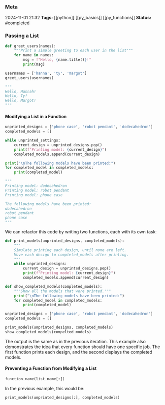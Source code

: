 ### Meta
2024-11-01 21:32
**Tags:** [[python]] [[py_basics]] [[py_functions]]
**Status:** #completed 

### Passing a List
```Python title:example.py
def greet_users(names):
	"""Print a simple greeting to each user in the list"""
	for name in names:
		msg = f"Hello, {name.title()}!"
		print(msg)

usernames = ['hanna', 'ty', 'margot']
greet_users(usernames)

"""
Hello, Hannah!
Hello, Ty!
Hello, Margot!
"""
```

#### Modifying a List in a Function
```Python title:example.py
unprinted_designs = ['phone case', 'robot pendant', 'dodecahedron']
completed_models = []

while unprinted_settings:
	current_design = unprinted_designs.pop()
	print(f"Printing model: {current_design}")
	completed_models.append(current_design)

print("\nThe following models have been printed:")
for completed_model in completed_models:
	print(completed_model)

"""
Printing model: dodecahedron
Printing model: robot pendant
Printing model: phone case

The following models have been printed:
dodecahedron
robot pendant
phone case
"""
```

We can refactor this code by writing two functions, each with its own task:
```Python title:example.py
def print_models(unprinted_designs, completed_models):
	"""
	Simulate printing each design, until none are left.
	Move each design to completed_models after printing.
	"""
	while unprinted_designs:
		current_design = unprinted_designs.pop()
		print(f"Printing model: {current_design}")
		completed_models.append(current_design)

def show_completed_models(completed_models):
	"""Show all the models that were printed."""
	print("\nThe following models have been printed:")
	for completed_model in completed_models:
		print(completed_model)

unprinted_designs = ['phone case', 'robot pendant', 'dodecahedron']
completed_models = []

print_models(unprinted_designs, completed_models)
show_completed_models(compelted_models)
```

The output is the same as in the previous iteration. This example also demonstrates the idea that every function should have one specific job. The first function prints each design, and the second displays the completed models.

#### Preventing a Function from Modifying a List
```Python title:example.py
function_name(list_name[:])
```

In the previous example, this would be:
```Python title:example.py
print_models(unprinted_designs[:], completed_models)
```